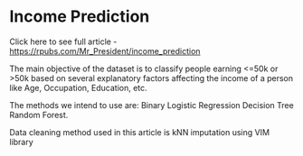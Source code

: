 # Income Prediction

Click here to see full article - https://rpubs.com/Mr_President/income_prediction

The main objective of the dataset is to classify people earning <=50k or >50k based on several explanatory factors affecting the income of a person like Age, Occupation, Education, etc. 

The methods we intend to use are: Binary Logistic Regression Decision Tree Random Forest. 

Data cleaning method used in this article is kNN imputation using VIM library
